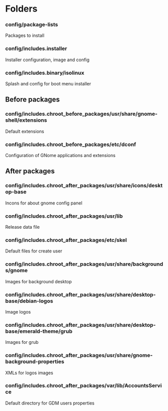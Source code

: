 # Folders

### config/package-lists
Packages to install

### config/includes.installer
Installer configuration, image and config

### config/includes.binary/isolinux
Splash and config for boot menu installer

## Before packages

### config/includes.chroot_before_packages/usr/share/gnome-shell/extensions
Default extensions

### config/includes.chroot_before_packages/etc/dconf
Configuration of GNome applications and extensions

## After packages

### config/includes.chroot_after_packages/usr/share/icons/desktop-base
Incons for about gnome config panel

### config/includes.chroot_after_packages/usr/lib
Release data file

### config/includes.chroot_after_packages/etc/skel
Default files for create user

### config/includes.chroot_after_packages/usr/share/backgrounds/gnome
Images for background desktop

### config/includes.chroot_after_packages/usr/share/desktop-base/debian-logos
Image logos

### config/includes.chroot_after_packages/usr/share/desktop-base/emerald-theme/grub
Images for grub

### config/includes.chroot_after_packages/usr/share/gnome-background-properties
XMLs for logos images

### config/includes.chroot_after_packages/var/lib/AccountsService
Default directory for GDM users properties
